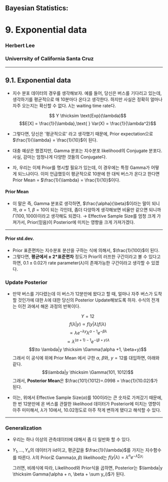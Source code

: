 <!--page_number:true-->
<!-- $width: 1150-->
<!-- $height: 1500-->



## Bayesian Statistics:

# 9. Exponential data

### Herbert Lee

### Univerrsity of California Santa Cruz

<hr>



## 9.1. Exponential data

*  지수 분포 데이터의 경우를 생각해보자. 예를 들어, 당신은 버스를 기다리고 있는데, 생각하기를 평균적으로 매 10분마다 온다고 생각한다. 하지만 사실은 정확히 얼마나 자주 오는지는 확신할 수 없다. $\lambda$는 waiting time rate다. 

	$$ Y \thicksim \text{Exp}(\lambda)$$
    $$E[X] = \frac{1}{\lambda},\text{  } Var(X) = \frac{1}{\lambda^2}$$
    
* 그렇다면, 당신은 '평균적으로' 라고 생각했기 때문에, Prior expectation으로 $\frac{1}{\lambda} = \frac{1}{10}$이 된다.

* 대충 예상은 했겠지만, Gamma 분포는 지수분포 likelihood의 Conjugate 분포다. 사실, 감마는 엄청나게 다양한 것들의 Conjugate다. 
* 자, 우리는 이제 Prior를 명시할 필요가 있는데, 이 경우에는 특정 Gamma가 어떻게 되느냐이다. 이미 언급했듯이 평균적으로 10분에 한 대씩 버스가 온다고 한다면 Prior Mean = $\frac{1}{\lambda} = \frac{1}{10}$이다.  

#### Prior Mean
* 이 말은 즉, Gamma 분포로 생각하면, $\frac{\alpha}{\beta}$이라는 말이 되니까, $\alpha = 1$, $\beta = 10$이 되는 각인데, 좀더 다양하게 생각해보면 비율만 같으면 되니까 $\Gamma(100, 1000)$이라고 생각해도 되겠다. $\to$ Effective Sample Size를 엄청 크게 가져가서, Prior(믿음)이 Posterior에 미치는 영향을 크게 가져가겠다.
---
#### Prior std.dev.
* Prior 표준편차는 지수분포 분산을 구하는 식에 의해서, $\frac{1}{100}$이 된다. 
* 그렇다면, **평균에서 $\pm$ 2*표준편차** 정도가 Prior의 러프한 구간이라고 볼 수 있다고 하면, $0.1 \pm 0.02$가 rate parameter($\lambda$)이 존재가능한 구간이라고 생각할 수 있겠다. 


### Update Posterior

* 만약 버스를 기다렸는데 이 버스가 12분만에 왔다고 할 때, 얼마나 자주 버스가 도착할 것인가에 대한 $\lambda$에 대한 당신의 Posterior Update해보도록 하자. 수식의 전개는 이전 과에서 해온 과정의 반복이다. 


	$$Y = 12$$
    $$f(\lambda|y) \propto f(y|\lambda)f(\lambda)$$
    $$\propto \lambda e^{-\lambda y}\lambda^{\alpha-1}e^{-\beta \lambda}$$
    $$\propto \lambda^{(\alpha +1) -1}e^{-(\beta + y)\lambda}$$
    $$\to \lambda|y \thicksim \Gamma(\alpha +1, \beta+y)$$
   그래서 이 공식에 위에 Prior Mean 에서 구한 $\alpha$, $\beta$와, $y=12$를 대입하면, 아래와 같다. 
   $$\lambda|y \thicksim \Gamma(101, 1012)$$
   그래서, **Posterior Mean**은 $\frac{101}{1012}=.0998 = \frac{1}{10.02}$가 된다. 
* 이는, 위에서 Effective Sample Size($\alpha$)를 100이라는 큰 숫자로 가져갔기 때문에, 한 번 12분만에 온 버스를 관찰한 likelihood 데이터가 Posterior에 미치는 영향이 아주 미미해서, $\lambda$가 10에서, 10.02정도로 아주 작게 변하게 됐다고 해석할 수 있다. 

---

### Generalization 
* 우리는 하나 이상의 관측데이터에 대해서 좀 더 일반화 할 수 있다. 

* $Y_1, ..., Y_n$의 데이터가 iid이고, 
평균값을 $\frac{1}{\lambda}$를 가지는 지수함수를 따른다. 
$\lambda$의 Prior로 $\text{Gamma}(\alpha, \beta)$
 likelihood는 $f(y|\lambda) = \lambda^ne^{-\lambda\sum y_i}$

	그러면, 비례식에 따라, Likelihood와 Prior식을 곱하면, 
Posterior는 $\lambda|y \thicksim Gamma(\alpha + n, \beta + \sum y_i)$가 된다. 

<br><br><br><br><br><br><br><br><br><br><br><br><br><br><br><br><br><br><br>